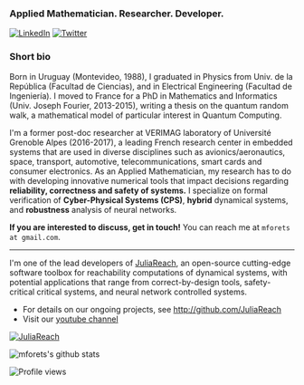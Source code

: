 ### Applied Mathematician. Researcher. Developer.

<p> <a href="https://www.linkedin.com/in/marcelo-forets-irurtia-7b8238149/
" target="_blank"><img alt="LinkedIn" src="https://img.shields.io/badge/linkedin-%230077B5.svg?&style=for-the-badge&logo=linkedin&logoColor=white" /></a> <a href="https://twitter.com/juliareach" target="_blank"><img alt="Twitter" src="https://img.shields.io/badge/twitter-%231DA1F2.svg?&style=for-the-badge&logo=twitter&logoColor=white" /></a> 
</p>

### Short bio

Born in Uruguay (Montevideo, 1988), I graduated in Physics from Univ. de la República (Facultad de Ciencias), and in Electrical Engineering (Facultad de Ingeniería). I moved to France for a PhD in Mathematics and Informatics (Univ. Joseph Fourier, 2013-2015), writing a thesis on the quantum random walk, a mathematical model of particular interest in Quantum Computing.

I'm a former post-doc researcher at VERIMAG laboratory of Université Grenoble Alpes (2016-2017), a leading French research center in embedded systems that are used in diverse disciplines such as avionics/aeronautics, space, transport, automotive, telecommunications, smart cards and consumer electronics. As an Applied Mathematician, my research has to do with developing innovative numerical tools that impact decisions regarding **reliability, correctness and safety of systems.** I specialize on formal verification of **Cyber-Physical Systems (CPS)**, **hybrid** dynamical systems, and **robustness** analysis of neural networks. 

**If you are interested to discuss, get in touch!** You can reach me at `mforets at gmail.com`.

---

I'm one of the lead developers of [JuliaReach](https://github.com/JuliaReach/), an open-source cutting-edge software toolbox for reachability computations of dynamical systems, with potential applications that range from correct-by-design tools, safety-critical critical systems, and  neural network controlled systems.

- For details on our ongoing projects, see http://github.com/JuliaReach
- Visit our [youtube channel](https://www.youtube.com/channel/UC3TeyA4O5IX0lCpdfrvmKag)

<a href="http://github.com/JuliaReach" target="_blank"><img alt="JuliaReach" src="https://github.com/JuliaReach/JuliaReach-website/blob/master/logo/JuliaReach_ISOLOGO_horizontal.jpg?raw=true" /></a>

![mforets's github stats](https://github-readme-stats.vercel.app/api?username=mforets&show_icons=true&theme=vue-dark)

![Profile views](https://visitor-badge.glitch.me/badge?page_id=mforets.count_visitors)


<!--
**mforets/mforets** is a ✨ _special_ ✨ repository because its `README.md` (this file) appears on your GitHub profile.

Here are some ideas to get you started:

- 🔭 I’m currently working on ...
- 🌱 I’m currently learning ...
- 👯 I’m looking to collaborate on ...
- 🤔 I’m looking for help with ...
- 💬 Ask me about ...
- 📫 How to reach me: ...
- 😄 Pronouns: ...
- ⚡ Fun fact: ...
-->
